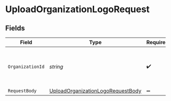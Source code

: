 # UploadOrganizationLogoRequest


## Fields

| Field                                                                                           | Type                                                                                            | Required                                                                                        | Description                                                                                     |
| ----------------------------------------------------------------------------------------------- | ----------------------------------------------------------------------------------------------- | ----------------------------------------------------------------------------------------------- | ----------------------------------------------------------------------------------------------- |
| `OrganizationId`                                                                                | *string*                                                                                        | :heavy_check_mark:                                                                              | The ID of the organization for which to upload a logo                                           |
| `RequestBody`                                                                                   | [UploadOrganizationLogoRequestBody](../../Models/Requests/UploadOrganizationLogoRequestBody.md) | :heavy_minus_sign:                                                                              | N/A                                                                                             |